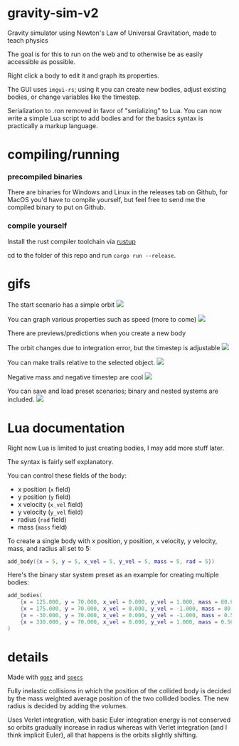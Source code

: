 # gravity-sim-v2
Gravity simulator using Newton's Law of Universal Gravitation, made to teach physics

The goal is for this to run on the web and to otherwise be as easily accessible as possible.

Right click a body to edit it and graph its properties. 

The GUI uses `imgui-rs`; using it you can create new bodies, adjust existing bodies, or change variables like the timestep.

Serialization to .ron removed in favor of "serializing" to Lua. You can now write a simple Lua script to add bodies 
and for the basics syntax is practically a markup language.

# compiling/running

### precompiled binaries

There are binaries for Windows and Linux in the releases tab on Github, for MacOS you'd have to compile yourself, but feel free to send me the compiled binary to put on Github.

### compile yourself
Install the rust compiler toolchain via [rustup](https://rustup.rs/)

cd to the folder of this repo and run `cargo run --release`.

# gifs

The start scenario has a simple orbit
![](orbit.gif)

You can graph various properties such as speed (more to come)
![](graph.gif)

There are previews/predictions when you create a new body

The orbit changes due to integration error, but the timestep is adjustable
![](flawed_orbit.gif)

You can make trails relative to the selected object.
![](relative_trail.gif)

Negative mass and negative timestep are cool
![](cluster.gif)

You can save and load preset scenarios; binary and nested systems are included.
![](saveload.gif)

# Lua documentation

Right now Lua is limited to just creating bodies, I may add more stuff later.

The syntax is fairly self explanatory.

You can control these fields of the body:
- x position (`x` field)
- y position (`y` field)
- x velocity (`x_vel` field)
- y velocity (`y_vel` field)
- radius (`rad` field)
- mass (`mass` field)

To create a single body with x position, y position, x velocity, y velocity, mass, and radius all set to 5:
```lua
add_body({x = 5, y = 5, x_vel = 5, y_vel = 5, mass = 5, rad = 5})
```

Here's the binary star system preset as an example for creating multiple bodies:
```lua
add_bodies(
	{x = 125.000, y = 70.000, x_vel = 0.000, y_vel = 1.000, mass = 80.000, rad = 4.500},
	{x = 175.000, y = 70.000, x_vel = 0.000, y_vel = -1.000, mass = 80.000, rad = 4.500},
	{x = -30.000, y = 70.000, x_vel = 0.000, y_vel = -1.000, mass = 0.500, rad = 1.000},
	{x = 330.000, y = 70.000, x_vel = 0.000, y_vel = 1.000, mass = 0.500, rad = 1.000}
)
```

# details

Made with [`ggez`](https://github.com/ggez/ggez) and [`specs`](https://github.com/amethyst/specs)


Fully inelastic collisions in which the position of the collided body is decided by the mass weighted average position of the two collided bodies. The new radius is decided by adding the volumes.

Uses Verlet integration, with basic Euler integration energy is not conserved so orbits gradually increase in radius whereas with Verlet integration (and I think implicit Euler), all that happens is the orbits slightly shifting.
